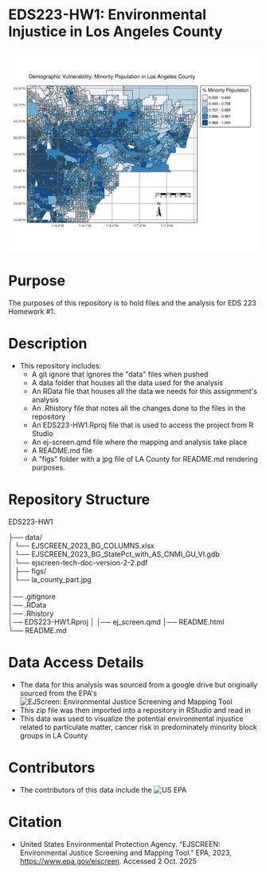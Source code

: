 # EDS223-HW1: Environmental Injustice in Los Angeles County

![LA County Particulate Matter](figs/la_county_part.jpg)

# Purpose
The purposes of this repository is to hold files and the analysis for EDS 223 Homework #1.

# Description


- This repository includes:
  - A git ignore that ignores the "data" files when pushed
  - A data folder that houses all the data used for the analysis
  - An RData file that houses all the data we needs for this assignment's analysis
  - An .Rhistory file that notes all the changes done to the files in the repository
  - An EDS223-HW1.Rproj file that is used to access the project from R Studio
  - An ej-screen.qmd file where the mapping and analysis take place
  - A README.md file
  - A "figs" folder with a jpg file of LA County for README.md rendering purposes.
  
# Repository Structure

EDS223-HW1

├── data/                                 
│     └── EJSCREEN_2023_BG_COLUMNS.xlsx               
│     └── EJSCREEN_2023_BG_StatePct_with_AS_CNMI_GU_VI.gdb              
│     └── ejscreen-tech-doc-version-2-2.pdf                       
│
├── figs/                 
│     └── la_county_part.jpg                           
│                
│── .gitignore                   
│── .RData                        
│── .Rhistory                     
│── EDS223-HW1.Rproj
│
│── ej_screen.qmd
│── README.html       
└── README.md
  
# Data Access Details
  - The data for this analysis was sourced from a google drive but originally sourced from the EPA's ![EJScreen: Environmental Justice Screening and Mapping Tool](https://www.epa.gov/ejscreen)
  - This zip file was then imported into a repository in RStudio and read in
  - This data was used to visualize the potential environmental injustice related to particulate matter, cancer risk in predominately minority block groups in LA County

# Contributors
  - The contributors of this data include the ![US EPA](https://www.epa.gov/)
  
# Citation

- United States Environmental Protection Agency. “EJSCREEN: Environmental Justice Screening and Mapping Tool.” EPA, 2023, https://www.epa.gov/ejscreen. Accessed 2 Oct. 2025
